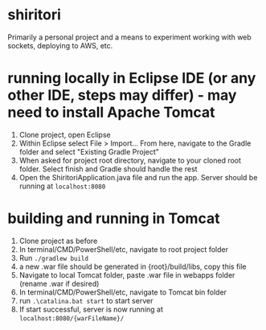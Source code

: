 # shiritori
Primarily a personal project and a means to experiment working with web sockets, deploying to AWS, etc. 

# running locally in Eclipse IDE (or any other IDE, steps may differ) - may need to install Apache Tomcat
1. Clone project, open Eclipse 
2. Within Eclipse select File > Import... From here, navigate to the Gradle folder and select "Existing Gradle Project"
3. When asked for project root directory, navigate to your cloned root folder. Select finish and Gradle should handle the rest
4. Open the ShiritoriApplication.java file and run the app. Server should be running at `localhost:8080`

# building and running in Tomcat
1. Clone project as before
2. In terminal/CMD/PowerShell/etc, navigate to root project folder
3. Run `./gradlew build` 
4. a new .war file should be generated in {root}/build/libs, copy this file
5. Navigate to local Tomcat folder, paste .war file in webapps folder (rename .war if desired)
6. In terminal/CMD/PowerShell/etc, navigate to Tomcat bin folder
7. run `.\catalina.bat start` to start server
8. If start successful, server is now running at `localhost:8080/{warFileName}/`
